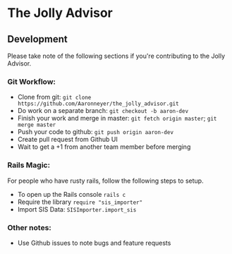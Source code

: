 # The Jolly Advisor

## Development

Please take note of the following sections if you're contributing to the Jolly Advisor.

### Git Workflow:
- Clone from git: `git clone https://github.com/Aaronneyer/the_jolly_advisor.git`
- Do work on a separate branch: `git checkout -b aaron-dev`
- Finish your work and merge in master: `git fetch origin master`; `git merge master`
- Push your code to github: `git push origin aaron-dev`
- Create pull request from Github UI
- Wait to get a +1 from another team member before merging

### Rails Magic:
For people who have rusty rails, follow the following steps to setup.

- To open up the Rails console `rails c`
- Require the library `require "sis_importer"`
- Import SIS Data: `SISImporter.import_sis`

### Other notes:

- Use Github issues to note bugs and feature requests



